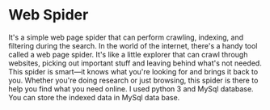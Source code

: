 # Web Spider
It's a simple web page spider that can perform crawling, indexing, and filtering during the search. In the world of the internet, there's a handy tool called a web page spider. It's like a little explorer that can crawl through websites, picking out important stuff and leaving behind what's not needed. This spider is smart—it knows what you're looking for and brings it back to you. Whether you're doing research or just browsing, this spider is there to help you find what you need online. I used python 3 and MySql database. You can store the indexed data in MySql data base.
